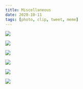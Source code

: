```yaml
---
title: Miscellaneous
date: 2020-10-11
tags: [photo, clip, tweet, meme]
---
```


![](https://web.archive.org/web/20191221071826im_/https://pbs.twimg.com/media/EL3Ams4UYAA_qyT.jpg)

![](https://web.archive.org/web/20191221071831im_/https://pbs.twimg.com/media/EL1gA3NW4AEbdNH.jpg)

![](https://web.archive.org/web/20191221071831im_/https://pbs.twimg.com/media/ELtH3xrXYAAdzz5.jpg)

![](https://web.archive.org/web/20191221071847im_/https://pbs.twimg.com/media/ELosRMHXYAInZ6U.jpg)

![](https://web.archive.org/web/20191221071847im_/https://pbs.twimg.com/media/ELobjDDXUCA_3Jy.jpg)

![](https://web.archive.org/web/20191221071847im_/https://pbs.twimg.com/media/ELobKl0XUAEcVQ_.jpg)
